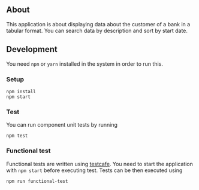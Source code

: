 ## About

This application is about displaying data about the customer of a bank in a tabular format. You can search data by description and sort by start date.

## Development
You need `npm` or `yarn` installed in the system in order to run this.

### Setup
```
npm install
npm start
``` 
### Test
You can run component unit tests by running
```
npm test
```

### Functional test
Functional tests are written using [testcafe](https://devexpress.github.io/testcafe/). You need to start the application with `npm start` before executing test. Tests can be then executed using

```
npm run functional-test
```